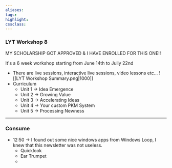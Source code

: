 ```yaml
---
aliases:  
tags:
highlight:  
cssclass:
---
```


### LYT Workshop 8
MY SCHOLARSHIP GOT APPROVED & I HAVE ENROLLED FOR THIS ONE!!

It's a 6 week workshop starting from June 14th to Jully 22nd
- There are live sessions, interactive live sessions, video lessons etc...
	![[LYT Workshop Summary.png|1000]]
- Curriculum
	- Unit 1 → Idea Emergence
	- Unit 2 → Growing Value
	- Unit 3 → Accelerating Ideas
	- Unit 4 → Your custom PKM System
	- Unit 5 → Processing Newness
--- 


### Consume
- 12:50 → I found out some nice windows apps from Windows Loop, I knew that this newsletter was not useless.
    - Quicklook
    - Ear Trumpet
    - 

